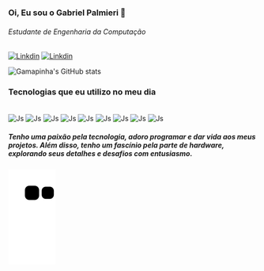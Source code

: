 ### Oi, Eu sou o Gabriel Palmieri 👋
###### Estudante de Engenharia da Computação

[![Linkdin](https://img.shields.io/badge/LinkedIn-0077B5?style=for-the-badge&logo=linkedin&logoColor=white)](https://www.linkedin.com/in/gabrielpalmieri/)
[![Linkdin](https://img.shields.io/badge/Instagram-E4405F?style=for-the-badge&logo=instagram&logoColor=white)](https://www.instagram.com/gamapinha/)

![Gamapinha's GitHub stats](https://github-readme-stats.vercel.app/api?username=Gamapinha4&show_icons=true&theme=dracula)

### Tecnologias que eu utilizo no meu dia

<div style="display: inline_block, border-radius: 20px"><br/>
  <img align="center" alt="Js" src="https://img.shields.io/badge/HTML5-E34F26?style=for-the-badge&logo=html5&logoColor=white">
  <img align="center" alt="Js" src="https://img.shields.io/badge/CSS3-1572B6?style=for-the-badge&logo=css3&logoColor=white">
  <img align="center" alt="Js" src="https://img.shields.io/badge/JavaScript-323330?style=for-the-badge&logo=javascript&logoColor=F7DF1E">
  <img align="center" alt="Js" src="https://img.shields.io/badge/Java-ED8B00?style=for-the-badge&logo=openjdk&logoColor=white">
  <img align="center" alt="Js" src="https://img.shields.io/badge/Node.js-43853D?style=for-the-badge&logo=node.js&logoColor=white">
  <img align="center" alt="Js" src="https://img.shields.io/badge/TypeScript-007ACC?style=for-the-badge&logo=typescript&logoColor=white">
  <img align="center" alt="Js" src="https://img.shields.io/badge/React_Native-20232A?style=for-the-badge&logo=react&logoColor=61DAFB">
  <img align="center" alt="Js" src="https://img.shields.io/badge/Python-3776AB?style=for-the-badge&logo=python&logoColor=white">
  <img align="center" alt="Js" src="https://img.shields.io/badge/SQLite-07405E?style=for-the-badge&logo=sqlite&logoColor=white">
</div>



##### Tenho uma paixão pela tecnologia, adoro programar e dar vida aos meus projetos. Além disso, tenho um fascínio pela parte de hardware, explorando seus detalhes e desafios com entusiasmo.

![snake gif](https://github.com/Gamapinha4/Gamapinha4/blob/output/github-contribution-grid-snake.svg)


